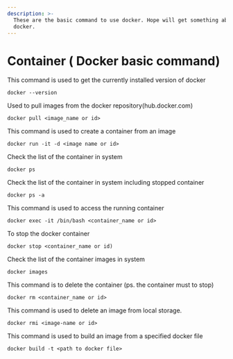 ```yaml
---
description: >-
  These are the basic command to use docker. Hope will get something about
  docker.
---
```


# Container \( Docker basic command\)

This command is used to get the currently installed version of docker

```text
docker --version
```

Used to pull images from the docker repository\(hub.docker.com\)

```text
docker pull <image_name or id>
```

This command is used to create a container from an image

```text
docker run -it -d <image name or id>
```

Check the list of the container in system

```text
docker ps
```

Check the list of the container in system including stopped container

```text
docker ps -a
```

This command is used to access the running container

```text
docker exec -it /bin/bash <container_name or id>
```

To stop the docker container

```text
docker stop <container_name or id)
```

Check the list of the container images in system

```text
docker images
```

This command is to delete the container \(ps. the container must to stop\)

```text
docker rm <container_name or id>
```

This command is used to delete an image from local storage.

```text
docker rmi <image-name or id>
```

This command is used to build an image from a specified docker file

```text
docker build -t <path to docker file>
```

